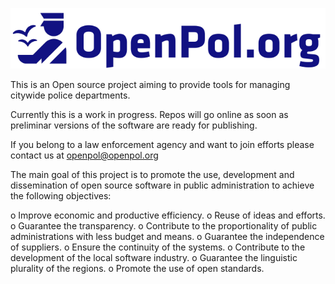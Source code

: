 ![OpenPol.org](https://github.com/openpol-org/OpenPol/blob/master/images/OpenPol.org128.png?raw=true "OpenPol.org")

This is an Open source project aiming to provide tools for managing citywide police departments.

Currently this is a work in progress. Repos will go online as soon as preliminar versions of the software are ready for publishing.

If you belong to a law enforcement agency and want to join efforts please contact us at openpol@openpol.org

The main goal of this project is to promote the use, development and dissemination of open source software in public administration to achieve the following objectives:

o Improve economic and productive efficiency.
o Reuse of ideas and efforts.
o Guarantee the transparency.
o Contribute to the proportionality of public administrations with less budget and means.
o Guarantee the independence of suppliers.
o Ensure the continuity of the systems.
o Contribute to the development of the local software industry.
o Guarantee the linguistic plurality of the regions.
o Promote the use of open standards.


